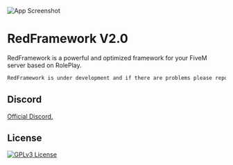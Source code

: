 ![App Screenshot](https://avatars.githubusercontent.com/u/114822728?s=400&u=e77bab3bded6821e42293f90d2ec3a0b3c6913b6&v=4)
# RedFramework V2.0

RedFramework is a powerful and optimized framework for your FiveM server based on RolePlay.

```diff
RedFramework is under development and if there are problems please report from the github repository.
```

## Discord

[Official Discord.](https://discord.gg/TzyAYQNmSc)

## License

[![GPLv3 License](https://img.shields.io/badge/License-GPL%20v3-yellow.svg)](https://github.com/NextCitizens/ncs_example_server/blob/main/LICENSE)
